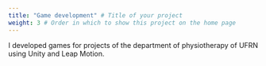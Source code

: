 ```yaml
---
title: "Game development" # Title of your project
weight: 3 # Order in which to show this project on the home page
---
```


I developed games for projects of the department of physiotherapy of UFRN using Unity and Leap Motion.